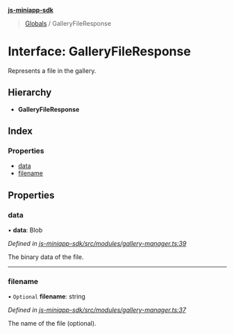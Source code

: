 **[js-miniapp-sdk](../README.md)**

> [Globals](../README.md) / GalleryFileResponse

# Interface: GalleryFileResponse

Represents a file in the gallery.

## Hierarchy

* **GalleryFileResponse**

## Index

### Properties

* [data](galleryfileresponse.md#data)
* [filename](galleryfileresponse.md#filename)

## Properties

### data

•  **data**: Blob

*Defined in [js-miniapp-sdk/src/modules/gallery-manager.ts:39](https://github.com/rakutentech/js-miniapp/blob/cac19e7/js-miniapp-sdk/src/modules/gallery-manager.ts#L39)*

The binary data of the file.

___

### filename

• `Optional` **filename**: string

*Defined in [js-miniapp-sdk/src/modules/gallery-manager.ts:37](https://github.com/rakutentech/js-miniapp/blob/cac19e7/js-miniapp-sdk/src/modules/gallery-manager.ts#L37)*

The name of the file (optional).
